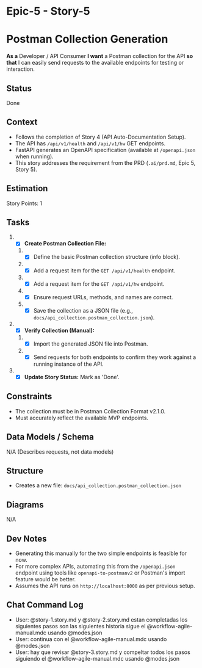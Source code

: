 # Epic-5 - Story-5
# Postman Collection Generation

**As a** Developer / API Consumer
**I want** a Postman collection for the API
**so that** I can easily send requests to the available endpoints for testing or interaction.

## Status

Done

## Context

- Follows the completion of Story 4 (API Auto-Documentation Setup).
- The API has `/api/v1/health` and `/api/v1/hw` GET endpoints.
- FastAPI generates an OpenAPI specification (available at `/openapi.json` when running).
- This story addresses the requirement from the PRD (`.ai/prd.md`, Epic 5, Story 5).

## Estimation

Story Points: 1

## Tasks

1.  - [x] **Create Postman Collection File:**
    1.  - [x] Define the basic Postman collection structure (info block).
    2.  - [x] Add a request item for the `GET /api/v1/health` endpoint.
    3.  - [x] Add a request item for the `GET /api/v1/hw` endpoint.
    4.  - [x] Ensure request URLs, methods, and names are correct.
    5.  - [x] Save the collection as a JSON file (e.g., `docs/api_collection.postman_collection.json`).
2.  - [x] **Verify Collection (Manual):**
    1.  - [x] Import the generated JSON file into Postman.
    2.  - [x] Send requests for both endpoints to confirm they work against a running instance of the API.
3.  - [x] **Update Story Status:** Mark as 'Done'.

## Constraints

- The collection must be in Postman Collection Format v2.1.0.
- Must accurately reflect the available MVP endpoints.

## Data Models / Schema

N/A (Describes requests, not data models)

## Structure

- Creates a new file: `docs/api_collection.postman_collection.json`

## Diagrams

N/A

## Dev Notes

- Generating this manually for the two simple endpoints is feasible for now.
- For more complex APIs, automating this from the `/openapi.json` endpoint using tools like `openapi-to-postmanv2` or Postman's import feature would be better.
- Assumes the API runs on `http://localhost:8000` as per previous setup.

## Chat Command Log

- User: @story-1.story.md y @story-2.story.md estan completadas los siguientes pasos son las siguientes historia sigue el @workflow-agile-manual.mdc usando @modes.json
- User: continua con el @workflow-agile-manual.mdc usando @modes.json
- User: hay que revisar  @story-3.story.md  y compeltar todos los pasos siguiendo el @workflow-agile-manual.mdc usando @modes.json 